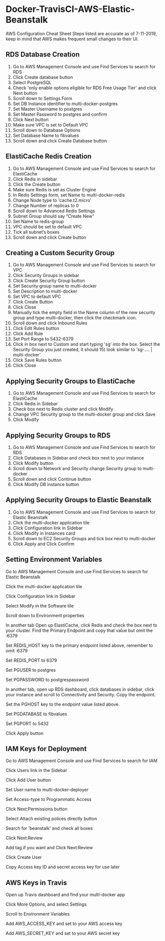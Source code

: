 # Docker-TravisCI-AWS-Elastic-Beanstalk


AWS Configuration Cheat Sheet
Steps listed are accurate as of 7-11-2019, keep in mind that AWS makes frequent small changes to their UI.

## RDS Database Creation
  1) Go to AWS Management Console and use Find Services to search for RDS
  2) Click Create database button
  3) Select PostgreSQL
  4) Check 'only enable options eligible for RDS Free Usage Tier' and click Next button
  5) Scroll down to Settings Form
  6) Set DB Instance identifier to multi-docker-postgres
  7) Set Master Username to postgres
  8) Set Master Password to postgres and confirm
  9) Click Next button
  10) Make sure VPC is set to Default VPC
  11) Scroll down to Database Options
  12) Set Database Name to fibvalues
  13) Scroll down and click Create Database button

## ElastiCache Redis Creation
  1) Go to AWS Management Console and use Find Services to search for ElastiCache
  2) Click Redis in sidebar
  3) Click the Create button
  4) Make sure Redis is set as Cluster Engine
  5) In Redis Settings form, set Name to multi-docker-redis
  6) Change Node type to 'cache.t2.micro'
  7) Change Number of replicas to 0
  8) Scroll down to Advanced Redis Settings
  9) Subnet Group should say “Create New"
 10) Set Name to redis-group
 11) VPC should be set to default VPC
 12) Tick all subnet’s boxes
 13) Scroll down and click Create button

## Creating a Custom Security Group
  1) Go to AWS Management Console and use Find Services to search for VPC
  2) Click Security Groups in sidebar
  3) Click Create Security Group button
  4) Set Security group name to multi-docker
  5) Set Description to multi-docker
  6) Set VPC to default VPC
  7) Click Create Button
  8) Click Close
  9) Manually tick the empty field in the Name column of the new security group and type multi-docker, then click the        checkmark icon.
 10) Scroll down and click Inbound Rules
 11) Click Edit Rules button
 12) Click Add Rule
 13) Set Port Range to 5432-6379
 14) Click in box next to Custom and start typing 'sg' into the box. Select the Security Group you just created, it should     15) look similar to 'sg-…. | multi-docker’
 16) Click Save Rules button
 17) Click Close

## Applying Security Groups to ElastiCache
  1) Go to AWS Management Console and use Find Services to search for ElastiCache
  2) Click Redis in Sidebar
  3) Check box next to Redis cluster and click Modify
  4) Change VPC Security group to the multi-docker group and click Save
  5) Click Modify
## Applying Security Groups to RDS
  1) Go to AWS Management Console and use Find Services to search for RDS
  2) Click Databases in Sidebar and check box next to your instance
  3) Click Modify button
  4) Scroll down to Network and Security change Security group to multi-docker
  5) Scroll down and click Continue button
  6) Click Modify DB instance button
## Applying Security Groups to Elastic Beanstalk
  1) Go to AWS Management Console and use Find Services to search for Elastic Beanstalk
  2) Click the multi-docker application tile
  3) Click Configuration link in Sidebar
  4) Click Modify in Instances card
  5) Scroll down to EC2 Security Groups and tick box next to multi-docker
  6) Click Apply and Click Confirm
 
## Setting Environment Variables

Go to AWS Management Console and use Find Services to search for Elastic Beanstalk

Click the multi-docker application tile

Click Configuration link in Sidebar

Select Modify in the Software tile

Scroll down to Environment properties

In another tab Open up ElastiCache, click Redis and check the box next to your cluster. Find the Primary Endpoint and copy that value but omit the :6379

Set REDIS_HOST key to the primary endpoint listed above, remember to omit :6379

Set REDIS_PORT to 6379

Set PGUSER to postgres

Set PGPASSWORD to postgrespassword

In another tab, open up RDS dashboard, click databases in sidebar, click your instance and scroll to Connectivity and Security. Copy the endpoint.

Set the PGHOST key to the endpoint value listed above.

Set PGDATABASE to fibvalues

Set PGPORT to 5432

Click Apply button

## IAM Keys for Deployment

Go to AWS Management Console and use Find Services to search for IAM

Click Users link in the Sidebar

Click Add User button

Set User name to multi-docker-deployer

Set Access-type to Programmatic Access

Click Next:Permissions button

Select Attach existing polices directly button

Search for 'beanstalk' and check all boxes

Click Next:Review

Add tag if you want and Click Next:Review

Click Create User

Copy Access key ID and secret access key for use later

## AWS Keys in Travis

Open up Travis dashboard and find your multi-docker app

Click More Options, and select Settings

Scroll to Environment Variables

Add AWS_ACCESS_KEY and set to your AWS access key

Add AWS_SECRET_KEY and set to your AWS secret key
